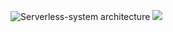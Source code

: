![Serverless-system architecture](./images/serverless-system.svg)
<img src="./images/serverless-system.svg">